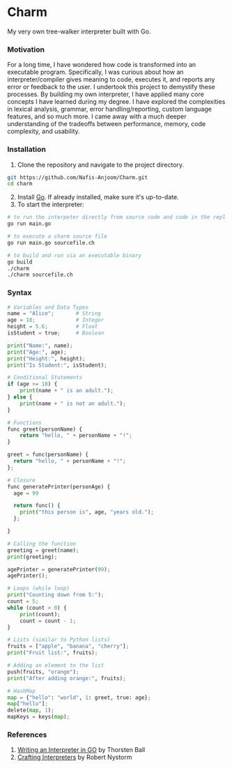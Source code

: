 # Charm
My very own tree-walker interpreter built with Go.

### Motivation
For a long time, I have wondered how code is transformed into an executable program. Specifically, I was curious about how an interpreter/compiler gives meaning to code, 
executes it, and reports any error or feedback to the user. I undertook this project to demystify these processes. By building my own interpreter, I have applied many core 
concepts I have learned during my degree. I have explored the complexities in lexical analysis, grammar, error handling/reporting, custom language features, and so much more.
I came away with a much deeper understanding of the tradeoffs between performance, memory, code complexity, and usability.

### Installation
1. Clone the repository and navigate to the project directory.
 ```bash
 git https://github.com/Nafis-Anjoom/Charm.git
 cd charm
   ``` 
2. Install [Go][go]. If already installed, make sure it's up-to-date.
3. To start the interpreter:
  ```bash
  # to run the interpeter directly from source code and code in the repl
  go run main.go
  
  # to execute a charm source file
  go run main.go sourcefile.ch
  
  # to build and run via an executable binary
  go build
  ./charm
  ./charm sourcefile.ch
  ```


### Syntax
```python
# Variables and Data Types
name = "Alice";       # String
age = 18;             # Integer
height = 5.6;         # Float
isStudent = true;     # Boolean

print("Name:", name);
print("Age:", age);
print("Height:", height);
print("Is Student:", isStudent);

# Conditional Statements
if (age >= 18) {
    print(name + " is an adult.");
} else {
    print(name + " is not an adult.");
}

# Functions
func greet(personName) {
    return "hello, " + personName + "!";
}

greet = func(personName) {
  return "hello, " + personName + "!";
};

# Closure
func generatePrinter(personAge) {
  age = 99

  return func() {
    print("this person is", age, "years old.");
  };

}

# Calling the function
greeting = greet(name);
print(greeting);

agePrinter = generatePrinter(99);
agePrinter();

# Loops (while loop)
print("Counting down from 5:");
count = 5;
while (count > 0) {
    print(count);
    count = count - 1;
}

# Lists (similar to Python lists)
fruits = ["apple", "banana", "cherry"];
print("Fruit list:", fruits);

# Adding an element to the list
push(fruits, "orange");
print("After adding orange:", fruits);

# HashMap
map = {"hello": "world", 1: greet, true: age};
map["hello"];
delete(map, 1);
mapKeys = keys(map);
```

### References
1. [Writing an Interpreter in GO][ball] by Thorsten Ball
2. [Crafting Interpreters][nystorm] by Robert Nystorm

[ball]: https://interpreterbook.com/
[nystorm]: https://craftinginterpreters.com/
[go]: https://go.dev/doc/install
